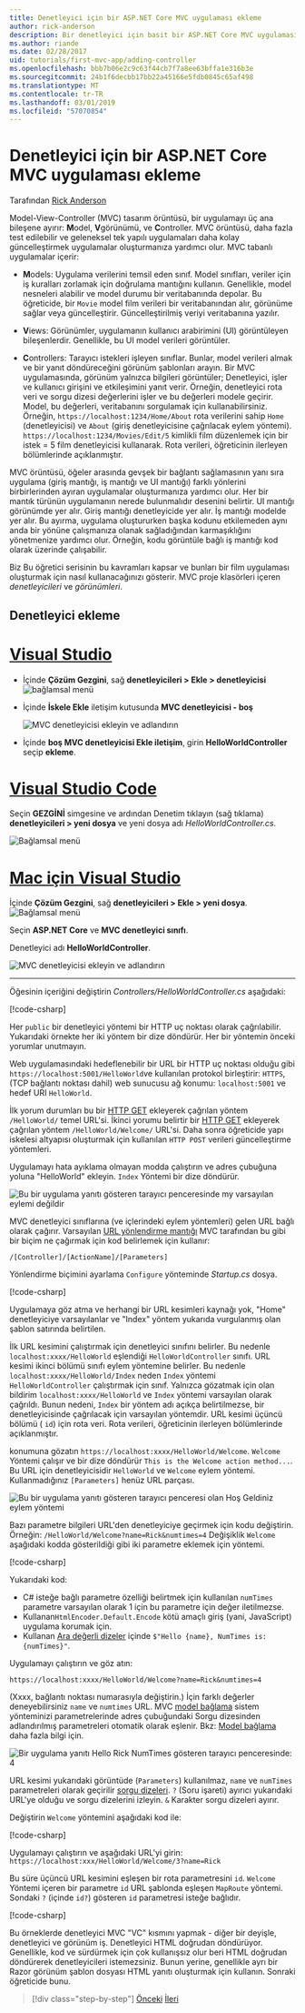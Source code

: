 ```yaml
---
title: Denetleyici için bir ASP.NET Core MVC uygulaması ekleme
author: rick-anderson
description: Bir denetleyici için basit bir ASP.NET Core MVC uygulaması eklemeyi öğrenin.
ms.author: riande
ms.date: 02/28/2017
uid: tutorials/first-mvc-app/adding-controller
ms.openlocfilehash: bbb7b06e2c9c63f44cb7f7a8ee63bffa1e316b3e
ms.sourcegitcommit: 24b1f6decbb17bb22a45166e5fdb0845c65af498
ms.translationtype: MT
ms.contentlocale: tr-TR
ms.lasthandoff: 03/01/2019
ms.locfileid: "57070854"
---
```

# <a name="add-a-controller-to-an-aspnet-core-mvc-app"></a>Denetleyici için bir ASP.NET Core MVC uygulaması ekleme

Tarafından [Rick Anderson](https://twitter.com/RickAndMSFT)

Model-View-Controller (MVC) tasarım örüntüsü, bir uygulamayı üç ana bileşene ayırır: **M**odel, **V**görünümü, ve **C**ontroller. MVC örüntüsü, daha fazla test edilebilir ve geleneksel tek yapılı uygulamaları daha kolay güncelleştirmek uygulamalar oluşturmanıza yardımcı olur. MVC tabanlı uygulamalar içerir:

* **M**odels: Uygulama verilerini temsil eden sınıf. Model sınıfları, veriler için iş kuralları zorlamak için doğrulama mantığını kullanın. Genellikle, model nesneleri alabilir ve model durumu bir veritabanında depolar. Bu öğreticide, bir `Movie` model film verileri bir veritabanından alır, görünüme sağlar veya güncelleştirir. Güncelleştirilmiş veriyi veritabanına yazılır.

* **V**iews: Görünümler, uygulamanın kullanıcı arabirimini (UI) görüntüleyen bileşenlerdir. Genellikle, bu UI model verileri görüntüler.

* **C**ontrollers: Tarayıcı istekleri işleyen sınıflar. Bunlar, model verileri almak ve bir yanıt döndüreceğini görünüm şablonları arayın. Bir MVC uygulamasında, görünüm yalnızca bilgileri görüntüler; Denetleyici, işler ve kullanıcı girişini ve etkileşimini yanıt verir. Örneğin, denetleyici rota veri ve sorgu dizesi değerlerini işler ve bu değerleri modele geçirir. Model, bu değerleri, veritabanını sorgulamak için kullanabilirsiniz. Örneğin, `https://localhost:1234/Home/About` rota verilerini sahip `Home` (denetleyicisi) ve `About` (giriş denetleyicisine çağrılacak eylem yöntemi). `https://localhost:1234/Movies/Edit/5` kimlikli film düzenlemek için bir istek = 5 film denetleyicisi kullanarak. Rota verileri, öğreticinin ilerleyen bölümlerinde açıklanmıştır.

MVC örüntüsü, öğeler arasında gevşek bir bağlantı sağlamasının yanı sıra uygulama (giriş mantığı, iş mantığı ve UI mantığı) farklı yönlerini birbirlerinden ayıran uygulamalar oluşturmanıza yardımcı olur. Her bir mantık türünün uygulamanın nerede bulunmalıdır desenini belirtir. UI mantığı görünümde yer alır. Giriş mantığı denetleyicide yer alır. İş mantığı modelde yer alır. Bu ayırma, uygulama oluştururken başka kodunu etkilemeden aynı anda bir yönüne çalışmanıza olanak sağladığından karmaşıklığını yönetmenize yardımcı olur. Örneğin, kodu görüntüle bağlı iş mantığı kod olarak üzerinde çalışabilir.

Biz Bu öğretici serisinin bu kavramları kapsar ve bunları bir film uygulaması oluşturmak için nasıl kullanacağınızı gösterir. MVC proje klasörleri içeren *denetleyicileri* ve *görünümleri*.

## <a name="add-a-controller"></a>Denetleyici ekleme

<!-- VS -------------------------->
# <a name="visual-studiotabvisual-studio"></a>[Visual Studio](#tab/visual-studio)

* İçinde **Çözüm Gezgini**, sağ **denetleyicileri > Ekle > denetleyicisi**
  ![bağlamsal menü](adding-controller/_static/add_controller.png)

* İçinde **İskele Ekle** iletişim kutusunda **MVC denetleyicisi - boş**

  ![MVC denetleyicisi ekleyin ve adlandırın](adding-controller/_static/ac.png)

* İçinde **boş MVC denetleyicisi Ekle iletişim**, girin **HelloWorldController** seçip **ekleme**.

<!-- Code -------------------------->
# <a name="visual-studio-codetabvisual-studio-code"></a>[Visual Studio Code](#tab/visual-studio-code)

Seçin **GEZGİNİ** simgesine ve ardından Denetim tıklayın (sağ tıklama) **denetleyicileri > yeni dosya** ve yeni dosya adı *HelloWorldController.cs*.

  ![Bağlamsal menü](~/tutorials/first-mvc-app-xplat/adding-controller/_static/new_file.png)

<!-- Mac -------------------------->
# <a name="visual-studio-for-mactabvisual-studio-mac"></a>[Mac için Visual Studio](#tab/visual-studio-mac)

İçinde **Çözüm Gezgini**, sağ **denetleyicileri > Ekle > yeni dosya**.
![Bağlamsal menü](~/tutorials/first-mvc-app-mac/adding-controller/_static/add_controller.png)

Seçin **ASP.NET Core** ve **MVC denetleyici sınıfı**.

Denetleyici adı **HelloWorldController**.

![MVC denetleyicisi ekleyin ve adlandırın](~/tutorials/first-mvc-app-mac/adding-controller/_static/ac.png)

---
<!-- End of VS tabs -->

Öğesinin içeriğini değiştirin *Controllers/HelloWorldController.cs* aşağıdaki:

[!code-csharp[](~/tutorials/first-mvc-app/start-mvc/sample/MvcMovie/Controllers/HelloWorldController.cs?name=snippet_1)]

Her `public` bir denetleyici yöntemi bir HTTP uç noktası olarak çağrılabilir. Yukarıdaki örnekte her iki yöntem bir dize döndürür. Her bir yöntemin önceki yorumlar unutmayın.

Web uygulamasındaki hedeflenebilir bir URL bir HTTP uç noktası olduğu gibi `https://localhost:5001/HelloWorld`ve kullanılan protokol birleştirir: `HTTPS`, (TCP bağlantı noktası dahil) web sunucusu ağ konumu: `localhost:5001` ve hedef URI `HelloWorld`.

İlk yorum durumları bu bir [HTTP GET](https://www.w3schools.com/tags/ref_httpmethods.asp) ekleyerek çağrılan yöntem `/HelloWorld/` temel URL'si. İkinci yorumu belirtir bir [HTTP GET](http://www.w3.org/Protocols/rfc2616/rfc2616-sec9.html) ekleyerek çağrılan yöntem `/HelloWorld/Welcome/` URL'si. Daha sonra öğreticide yapı iskelesi altyapısı oluşturmak için kullanılan `HTTP POST` verileri güncelleştirme yöntemleri.

Uygulamayı hata ayıklama olmayan modda çalıştırın ve adres çubuğuna yoluna "HelloWorld" ekleyin. `Index` Yöntemi bir dize döndürür.

![Bu bir uygulama yanıtı gösteren tarayıcı penceresinde my varsayılan eylemi değildir](~/tutorials/first-mvc-app/adding-controller/_static/hell1.png)

MVC denetleyici sınıflarına (ve içlerindeki eylem yöntemleri) gelen URL bağlı olarak çağırır. Varsayılan [URL yönlendirme mantığı](xref:mvc/controllers/routing) MVC tarafından bu gibi bir biçim ne çağırmak için kod belirlemek için kullanır:

`/[Controller]/[ActionName]/[Parameters]`

Yönlendirme biçimini ayarlama `Configure` yönteminde *Startup.cs* dosya.

[!code-csharp[](~/tutorials/first-mvc-app/start-mvc/sample/MvcMovie/Startup.cs?name=snippet_1&highlight=5)]

<!-- 
Add link to explain lambda.
Remove link for simplified tutorial.
-->

Uygulamaya göz atma ve herhangi bir URL kesimleri kaynağı yok, "Home" denetleyiciye varsayılanlar ve "Index" yöntem yukarıda vurgulanmış olan şablon satırında belirtilen.

İlk URL kesimini çalıştırmak için denetleyici sınıfını belirler. Bu nedenle `localhost:xxxx/HelloWorld` eşlendiği `HelloWorldController` sınıfı. URL kesimi ikinci bölümü sınıfı eylem yöntemine belirler. Bu nedenle `localhost:xxxx/HelloWorld/Index` neden `Index` yöntemi `HelloWorldController` çalıştırmak için sınıf. Yalnızca gözatmak için olan bildirim `localhost:xxxx/HelloWorld` ve `Index` yöntemi varsayılan olarak çağrıldı. Bunun nedeni, `Index` bir yöntem adı açıkça belirtilmezse, bir denetleyicisinde çağrılacak için varsayılan yöntemdir. URL kesimi üçüncü bölümü ( `id`) için rota veri. Rota verileri, öğreticinin ilerleyen bölümlerinde açıklanmıştır.

konumuna gözatın `https://localhost:xxxx/HelloWorld/Welcome`. `Welcome` Yöntemi çalışır ve bir dize döndürür `This is the Welcome action method...`. Bu URL için denetleyicisidir `HelloWorld` ve `Welcome` eylem yöntemi. Kullanmadığınız `[Parameters]` henüz URL parçası.

![Bu bir uygulama yanıtı gösteren tarayıcı penceresi olan Hoş Geldiniz eylem yöntemi](~/tutorials/first-mvc-app/adding-controller/_static/welcome.png)

Bazı parametre bilgileri URL'den denetleyiciye geçirmek için kodu değiştirin. Örneğin: `/HelloWorld/Welcome?name=Rick&numtimes=4` Değişiklik `Welcome` aşağıdaki kodda gösterildiği gibi iki parametre eklemek için yöntemi.

[!code-csharp[](~/tutorials/first-mvc-app/start-mvc/sample/MvcMovie/Controllers/HelloWorldController.cs?name=snippet_2)]

Yukarıdaki kod:

* C# isteğe bağlı parametre özelliği belirtmek için kullanılan `numTimes` parametre varsayılan olarak 1 için bu parametre için değer iletilmezse. <!-- remove for simplified -->
* Kullanan`HtmlEncoder.Default.Encode` kötü amaçlı giriş (yani, JavaScript) uygulama korumak için.
* Kullanan [Ara değerli dizeler](/dotnet/articles/csharp/language-reference/keywords/interpolated-strings) içinde `$"Hello {name}, NumTimes is: {numTimes}"`. <!-- remove for simplified -->

Uygulamayı çalıştırın ve göz atın:

   `https://localhost:xxxx/HelloWorld/Welcome?name=Rick&numtimes=4`

(Xxxx, bağlantı noktası numarasıyla değiştirin.) İçin farklı değerler deneyebilirsiniz `name` ve `numtimes` URL. MVC [model bağlama](xref:mvc/models/model-binding) sistem yönteminizi parametrelerinde adres çubuğundaki Sorgu dizesinden adlandırılmış parametreleri otomatik olarak eşlenir. Bkz: [Model bağlama](xref:mvc/models/model-binding) daha fazla bilgi için.

![Bir uygulama yanıtı Hello Rick NumTimes gösteren tarayıcı penceresinde: 4](~/tutorials/first-mvc-app/adding-controller/_static/rick4.png)

URL kesimi yukarıdaki görüntüde (`Parameters`) kullanılmaz, `name` ve `numTimes` parametreleri olarak geçirilir [sorgu dizeleri](https://wikipedia.org/wiki/Query_string). `?` (Soru işareti) ayırıcı yukarıdaki URL'ye olduğu ve sorgu dizelerini izleyin. `&` Karakter sorgu dizeleri ayırır.

Değiştirin `Welcome` yöntemini aşağıdaki kod ile:

[!code-csharp[](~/tutorials/first-mvc-app/start-mvc/sample/MvcMovie/Controllers/HelloWorldController.cs?name=snippet_3)]

Uygulamayı çalıştırın ve aşağıdaki URL'yi girin: `https://localhost:xxx/HelloWorld/Welcome/3?name=Rick`

Bu süre üçüncü URL kesimini eşleşen bir rota parametresini `id`. `Welcome` Yöntemi içeren bir parametre `id` URL şablonda eşleşen `MapRoute` yöntemi. Sondaki `?` (içinde `id?`) gösteren `id` parametresi isteğe bağlıdır.

[!code-csharp[](~/tutorials/first-mvc-app/start-mvc/sample/MvcMovie/Startup.cs?name=snippet_1&highlight=5)]

Bu örneklerde denetleyici MVC "VC" kısmını yapmak - diğer bir deyişle, denetleyici ve görünüm iş. Denetleyici HTML doğrudan döndürüyor. Genellikle, kod ve sürdürmek için çok kullanışsız olur beri HTML doğrudan döndürerek denetleyicileri istemezsiniz. Bunun yerine, genellikle ayrı bir Razor görünüm şablon dosyası HTML yanıtı oluşturmak için kullanın. Sonraki öğreticide bunu.


> [!div class="step-by-step"]
> [Önceki](start-mvc.md)
> [İleri](adding-view.md)
